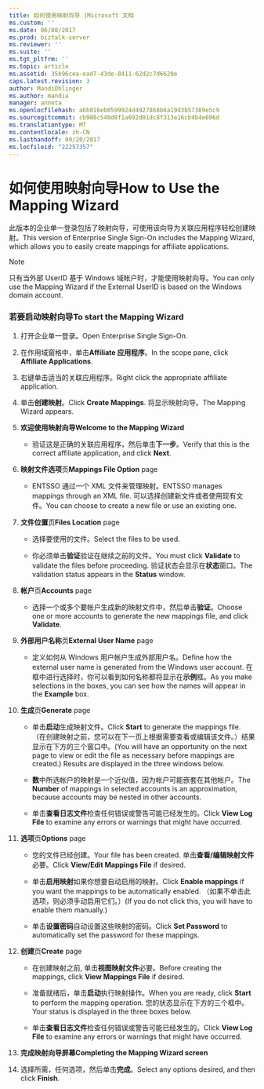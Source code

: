 ```yaml
---
title: 如何使用映射向导 |Microsoft 文档
ms.custom: ''
ms.date: 06/08/2017
ms.prod: biztalk-server
ms.reviewer: ''
ms.suite: ''
ms.tgt_pltfrm: ''
ms.topic: article
ms.assetid: 35b96cea-ead7-43de-8411-62d2c7d6620e
caps.latest.revision: 3
author: MandiOhlinger
ms.author: mandia
manager: anneta
ms.openlocfilehash: a6b016eb0599924d4927868b6a19d3b57389e5c9
ms.sourcegitcommit: cb908c540d8f1a692d01dc8f313e16cb4b4e696d
ms.translationtype: MT
ms.contentlocale: zh-CN
ms.lasthandoff: 09/20/2017
ms.locfileid: "22257357"
---
```

# <a name="how-to-use-the-mapping-wizard"></a><span data-ttu-id="b68eb-102">如何使用映射向导</span><span class="sxs-lookup"><span data-stu-id="b68eb-102">How to Use the Mapping Wizard</span></span>
<span data-ttu-id="b68eb-103">此版本的企业单一登录包括了映射向导，可使用该向导为关联应用程序轻松创建映射。</span><span class="sxs-lookup"><span data-stu-id="b68eb-103">This version of Enterprise Single Sign-On includes the Mapping Wizard, which allows you to easily create mappings for affiliate applications.</span></span>  
  
> [!NOTE]
>  <span data-ttu-id="b68eb-104">只有当外部 UserID 基于 Windows 域帐户时，才能使用映射向导。</span><span class="sxs-lookup"><span data-stu-id="b68eb-104">You can only use the Mapping Wizard if the External UserID is based on the Windows domain account.</span></span>  
  
### <a name="to-start-the-mapping-wizard"></a><span data-ttu-id="b68eb-105">若要启动映射向导</span><span class="sxs-lookup"><span data-stu-id="b68eb-105">To start the Mapping Wizard</span></span>  
  
1.  <span data-ttu-id="b68eb-106">打开企业单一登录。</span><span class="sxs-lookup"><span data-stu-id="b68eb-106">Open Enterprise Single Sign-On.</span></span>  
  
2.  <span data-ttu-id="b68eb-107">在作用域窗格中，单击**Affiliate 应用程序**。</span><span class="sxs-lookup"><span data-stu-id="b68eb-107">In the scope pane, click **Affiliate Applications**.</span></span>  
  
3.  <span data-ttu-id="b68eb-108">右键单击适当的关联应用程序。</span><span class="sxs-lookup"><span data-stu-id="b68eb-108">Right click the appropriate affiliate application.</span></span>  
  
4.  <span data-ttu-id="b68eb-109">单击**创建映射**。</span><span class="sxs-lookup"><span data-stu-id="b68eb-109">Click **Create Mappings**.</span></span> <span data-ttu-id="b68eb-110">将显示映射向导。</span><span class="sxs-lookup"><span data-stu-id="b68eb-110">The Mapping Wizard appears.</span></span>  
  
5.  <span data-ttu-id="b68eb-111">**欢迎使用映射向导**</span><span class="sxs-lookup"><span data-stu-id="b68eb-111">**Welcome to the Mapping Wizard**</span></span>  
  
    -   <span data-ttu-id="b68eb-112">验证这是正确的关联应用程序，然后单击**下一步**。</span><span class="sxs-lookup"><span data-stu-id="b68eb-112">Verify that this is the correct affiliate application, and click **Next**.</span></span>  
  
6.  <span data-ttu-id="b68eb-113">**映射文件选项**页</span><span class="sxs-lookup"><span data-stu-id="b68eb-113">**Mappings File Option** page</span></span>  
  
    -   <span data-ttu-id="b68eb-114">ENTSSO 通过一个 XML 文件来管理映射。</span><span class="sxs-lookup"><span data-stu-id="b68eb-114">ENTSSO manages mappings through an XML file.</span></span> <span data-ttu-id="b68eb-115">可以选择创建新文件或者使用现有文件。</span><span class="sxs-lookup"><span data-stu-id="b68eb-115">You can choose to create a new file or use an existing one.</span></span>  
  
7.  <span data-ttu-id="b68eb-116">**文件位置**页</span><span class="sxs-lookup"><span data-stu-id="b68eb-116">**Files Location** page</span></span>  
  
    -   <span data-ttu-id="b68eb-117">选择要使用的文件。</span><span class="sxs-lookup"><span data-stu-id="b68eb-117">Select the files to be used.</span></span>  
  
    -   <span data-ttu-id="b68eb-118">你必须单击**验证**验证在继续之前的文件。</span><span class="sxs-lookup"><span data-stu-id="b68eb-118">You must click **Validate** to validate the files before proceeding.</span></span> <span data-ttu-id="b68eb-119">验证状态会显示在**状态**窗口。</span><span class="sxs-lookup"><span data-stu-id="b68eb-119">The validation status appears in the **Status** window.</span></span>  
  
8.  <span data-ttu-id="b68eb-120">**帐户**页</span><span class="sxs-lookup"><span data-stu-id="b68eb-120">**Accounts** page</span></span>  
  
    -   <span data-ttu-id="b68eb-121">选择一个或多个要帐户生成新的映射文件中，然后单击**验证**。</span><span class="sxs-lookup"><span data-stu-id="b68eb-121">Choose one or more accounts to generate the new mappings file, and click **Validate**.</span></span>  
  
9. <span data-ttu-id="b68eb-122">**外部用户名称**页</span><span class="sxs-lookup"><span data-stu-id="b68eb-122">**External User Name** page</span></span>  
  
    -   <span data-ttu-id="b68eb-123">定义如何从 Windows 用户帐户生成外部用户名。</span><span class="sxs-lookup"><span data-stu-id="b68eb-123">Define how the external user name is generated from the Windows user account.</span></span> <span data-ttu-id="b68eb-124">在框中进行选择时，你可以看到如何名称都将显示在**示例**框。</span><span class="sxs-lookup"><span data-stu-id="b68eb-124">As you make selections in the boxes, you can see how the names will appear in the **Example** box.</span></span>  
  
10. <span data-ttu-id="b68eb-125">**生成**页</span><span class="sxs-lookup"><span data-stu-id="b68eb-125">**Generate** page</span></span>  
  
    -   <span data-ttu-id="b68eb-126">单击**启动**生成映射文件。</span><span class="sxs-lookup"><span data-stu-id="b68eb-126">Click **Start** to generate the mappings file.</span></span> <span data-ttu-id="b68eb-127">（在创建映射之前，您可以在下一页上根据需要查看或编辑该文件。）结果显示在下方的三个窗口中。</span><span class="sxs-lookup"><span data-stu-id="b68eb-127">(You will have an opportunity on the next page to view or edit the file as necessary before mappings are created.) Results are displayed in the three windows below.</span></span>  
  
    -   <span data-ttu-id="b68eb-128">**数**中所选帐户的映射是一个近似值，因为帐户可能嵌套在其他帐户。</span><span class="sxs-lookup"><span data-stu-id="b68eb-128">The **Number** of mappings in selected accounts is an approximation, because accounts may be nested in other accounts.</span></span>  
  
    -   <span data-ttu-id="b68eb-129">单击**查看日志文件**检查任何错误或警告可能已经发生的。</span><span class="sxs-lookup"><span data-stu-id="b68eb-129">Click **View Log File** to examine any errors or warnings that might have occurred.</span></span>  
  
11. <span data-ttu-id="b68eb-130">**选项**页</span><span class="sxs-lookup"><span data-stu-id="b68eb-130">**Options** page</span></span>  
  
    -   <span data-ttu-id="b68eb-131">您的文件已经创建。</span><span class="sxs-lookup"><span data-stu-id="b68eb-131">Your file has been created.</span></span> <span data-ttu-id="b68eb-132">单击**查看/编辑映射文件**必要。</span><span class="sxs-lookup"><span data-stu-id="b68eb-132">Click **View/Edit Mappings File** if desired.</span></span>  
  
    -   <span data-ttu-id="b68eb-133">单击**启用映射**如果你想要自动启用的映射。</span><span class="sxs-lookup"><span data-stu-id="b68eb-133">Click **Enable mappings** if you want the mappings to be automatically enabled.</span></span> <span data-ttu-id="b68eb-134">（如果不单击此选项，则必须手动启用它们。）</span><span class="sxs-lookup"><span data-stu-id="b68eb-134">(If you do not click this, you will have to enable them manually.)</span></span>  
  
    -   <span data-ttu-id="b68eb-135">单击**设置密码**自动设置这些映射的密码。</span><span class="sxs-lookup"><span data-stu-id="b68eb-135">Click **Set Password** to automatically set the password for these mappings.</span></span>  
  
12. <span data-ttu-id="b68eb-136">**创建**页</span><span class="sxs-lookup"><span data-stu-id="b68eb-136">**Create** page</span></span>  
  
    -   <span data-ttu-id="b68eb-137">在创建映射之前, 单击**视图映射文件**必要。</span><span class="sxs-lookup"><span data-stu-id="b68eb-137">Before creating the mappings, click **View Mappings File** if desired.</span></span>  
  
    -   <span data-ttu-id="b68eb-138">准备就绪后，单击**启动**执行映射操作。</span><span class="sxs-lookup"><span data-stu-id="b68eb-138">When you are ready, click **Start** to perform the mapping operation.</span></span> <span data-ttu-id="b68eb-139">您的状态显示在下方的三个框中。</span><span class="sxs-lookup"><span data-stu-id="b68eb-139">Your status is displayed in the three boxes below.</span></span>  
  
    -   <span data-ttu-id="b68eb-140">单击**查看日志文件**检查任何错误或警告可能已经发生的。</span><span class="sxs-lookup"><span data-stu-id="b68eb-140">Click **View Log File** to examine any errors or warnings that might have occurred.</span></span>  
  
13. <span data-ttu-id="b68eb-141">**完成映射向导屏幕**</span><span class="sxs-lookup"><span data-stu-id="b68eb-141">**Completing the Mapping Wizard screen**</span></span>  
  
14. <span data-ttu-id="b68eb-142">选择所需，任何选项，然后单击**完成**。</span><span class="sxs-lookup"><span data-stu-id="b68eb-142">Select any options desired, and then click **Finish**.</span></span>